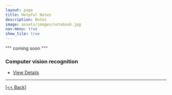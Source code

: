```yaml
---
layout: page
title: Helpful Notes
description: Notes
image: assets/images/notebook.jpg
nav-menu: true
show_tile: true
---
```


""" coming soon """

### Computer vision recognition 

<ul class="actions">
   <li><a href="https://cvanchieri.github.io/DSPortfolio/importantnotes.html" class="button next">View Details</a></li>
</ul>




---
[[<< Back]](https://cvanchieri.github.io/DSPortfolio)
